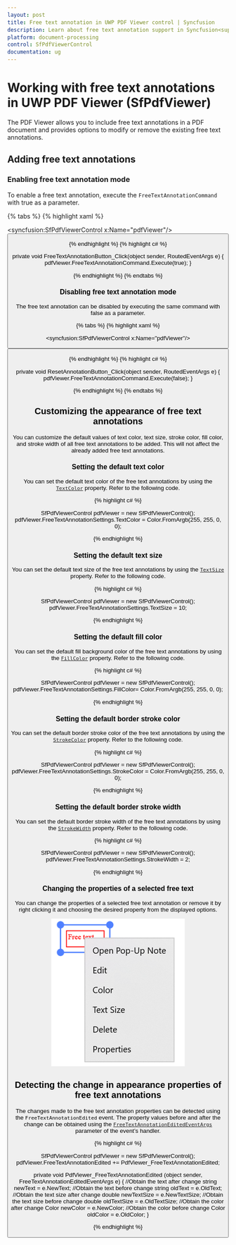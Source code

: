 ```yaml
---
layout: post
title: Free text annotation in UWP PDF Viewer control | Syncfusion
description: Learn about free text annotation support in Syncfusion<sup>®</sup> UWP PDF Viewer (SfPdfViewer) control and more.
platform: document-processing
control: SfPdfViewerControl
documentation: ug
---
```


# Working with free text annotations in UWP PDF Viewer (SfPdfViewer)

The PDF Viewer allows you to include free text annotations in a PDF document and provides options to modify or remove the existing free text annotations.

## Adding free text annotations

### Enabling free text annotation mode

To enable a free text annotation, execute the `FreeTextAnnotationCommand` with true as a parameter.

{% tabs %}
{% highlight xaml %}

<syncfusion:SfPdfViewerControl x:Name="pdfViewer"/>
<Button x:Name="FreeTextAnnotationButton" Click="FreeTextAnnotationButton_Click"/>

{% endhighlight %}
{% highlight c# %}

private void FreeTextAnnotationButton_Click(object sender, RoutedEventArgs e)
{
	pdfViewer.FreeTextAnnotationCommand.Execute(true);
}

{% endhighlight %}
{% endtabs %}

### Disabling free text annotation mode

The free text annotation can be disabled by executing the same command with false as a parameter.

{% tabs %}
{% highlight xaml %}

<syncfusion:SfPdfViewerControl x:Name="pdfViewer"/>
<Button x:Name="ResetAnnotationButton" Click="ResetAnnotationButton_Click" />

{% endhighlight %}
{% highlight c# %}

private void ResetAnnotationButton_Click(object sender, RoutedEventArgs e)
{
	pdfViewer.FreeTextAnnotationCommand.Execute(false);
}

{% endhighlight %}
{% endtabs %}

## Customizing the appearance of free text annotations

You can customize the default values of text color, text size, stroke color, fill color, and stroke width of all free text annotations to be added. This will not affect the already added free text annotations.

### Setting the default text color

You can set the default text color of the free text annotations by using the [`TextColor`](https://help.syncfusion.com/cr/uwp/Syncfusion.Windows.PdfViewer.PdfViewerFreeTextAnnotationSettings.html#Syncfusion_Windows_PdfViewer_PdfViewerFreeTextAnnotationSettings_TextColor) property. Refer to the following code.

{% highlight c# %}

SfPdfViewerControl pdfViewer = new SfPdfViewerControl();
pdfViewer.FreeTextAnnotationSettings.TextColor = Color.FromArgb(255, 255, 0, 0);

{% endhighlight %}

### Setting the default text size

You can set the default text size of the free text annotations by using the [`TextSize`](https://help.syncfusion.com/cr/uwp/Syncfusion.Windows.PdfViewer.PdfViewerFreeTextAnnotationSettings.html#Syncfusion_Windows_PdfViewer_PdfViewerFreeTextAnnotationSettings_TextSize) property. Refer to the following code.

{% highlight c# %}

SfPdfViewerControl pdfViewer = new SfPdfViewerControl();
pdfViewer.FreeTextAnnotationSettings.TextSize = 10;

{% endhighlight %}

### Setting the default fill color

You can set the default fill background color of the free text annotations by using the [`FillColor`](https://help.syncfusion.com/cr/uwp/Syncfusion.Windows.PdfViewer.PdfViewerFreeTextAnnotationSettings.html#Syncfusion_Windows_PdfViewer_PdfViewerFreeTextAnnotationSettings_FillColor) property. Refer to the following code.

{% highlight c# %}

SfPdfViewerControl pdfViewer = new SfPdfViewerControl();
pdfViewer.FreeTextAnnotationSettings.FillColor= Color.FromArgb(255, 255, 0, 0);

{% endhighlight %}

### Setting the default border stroke color

You can set the default border stroke color of the free text annotations by using the [`StrokeColor`](https://help.syncfusion.com/cr/uwp/Syncfusion.Windows.PdfViewer.PdfViewerFreeTextAnnotationSettings.html#Syncfusion_Windows_PdfViewer_PdfViewerFreeTextAnnotationSettings_StrokeColor) property. Refer to the following code.

{% highlight c# %}

SfPdfViewerControl pdfViewer = new SfPdfViewerControl();
pdfViewer.FreeTextAnnotationSettings.StrokeColor = Color.FromArgb(255, 255, 0, 0);

{% endhighlight %}

### Setting the default border stroke width

You can set the default border stroke width of the free text annotations by using the [`StrokeWidth`](https://help.syncfusion.com/cr/uwp/Syncfusion.Windows.PdfViewer.PdfViewerFreeTextAnnotationSettings.html#Syncfusion_Windows_PdfViewer_PdfViewerFreeTextAnnotationSettings_StrokeWidth) property. Refer to the following code.

{% highlight c# %}

SfPdfViewerControl pdfViewer = new SfPdfViewerControl();
pdfViewer.FreeTextAnnotationSettings.StrokeWidth = 2;

{% endhighlight %}

### Changing the properties of a selected free text

You can change the properties of a selected free text annotation or remove it by right clicking it and choosing the desired property from the displayed options.
 
 ![customtoolbarimage](images/image6.png)

## Detecting the change in appearance properties of free text annotations

The changes made to the free text annotation properties can be detected using the `FreeTextAnnotationEdited` event. The property values before and after the change can be obtained using the [`FreeTextAnnotationEditedEventArgs`](https://help.syncfusion.com/cr/uwp/Syncfusion.Windows.PdfViewer.FreeTextAnnotationEditedEventArgs.html) parameter of the event’s handler.

{% highlight c# %}

SfPdfViewerControl pdfViewer = new SfPdfViewerControl();
pdfViewer.FreeTextAnnotationEdited += PdfViewer_FreeTextAnnotationEdited;

private void PdfViewer_FreeTextAnnotationEdited (object sender, FreeTextAnnotationEditedEventArgs e)
{
	//Obtain the text after change
	string newText = e.NewText;
	//Obtain the text before change
	string oldText = e.OldText;
	//Obtain the text size after change
	double newTextSize = e.NewTextSize;
	//Obtain the text size before change
	double oldTextSize = e.OldTextSize;
	//Obtain the color after change
	Color newColor = e.NewColor;
	//Obtain the color before change
	Color oldColor = e.OldColor;
}

{% endhighlight %}